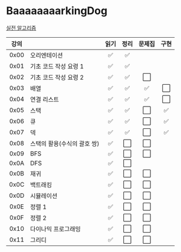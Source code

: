 # BaaaaaaaarkingDog

[실전 알고리즘](https://blog.encrypted.gg/919?category=773649)

| 강의 |                             | 읽기 | 정리 | 문제집 | 구현 |
| :--: | --------------------------- | :--: | :--: | :----: | :--: |
| 0x00 | 오리엔테이션                |  ✅  |  ✅  |        |      |
| 0x01 | 기초 코드 작성 요령 1       |  ✅  |  ✅  |        |      |
| 0x02 | 기초 코드 작성 요령 2       |  ✅  |  ✅  |  ⬜️   |      |
| 0x03 | 배열                        |  ✅  |  ✅  |   ✅   | ⬜️  |
| 0x04 | 연결 리스트                 |  ✅  |  ✅  |   ✅   | ⬜️  |
| 0x05 | 스택                        |  ✅  |  ✅  |  ⬜️   |  ✅  |
| 0x06 | 큐                          |  ✅  |  ✅  |  ⬜️   |  ✅  |
| 0x07 | 덱                          |  ✅  |  ✅  |  ⬜️   |  ✅  |
| 0x08 | 스택의 활용(수식의 괄호 쌍) |  ✅  | ⬜️  |  ⬜️   |      |
| 0x09 | BFS                         |  ✅  | ⬜️  |  ⬜️   |      |
| 0x0A | DFS                         |  ✅  | ⬜️  |        |      |
| 0x0B | 재귀                        |  ✅  | ⬜️  |  ⬜️   |      |
| 0x0C | 백트래킹                    |  ✅  | ⬜️  |  ⬜️   |      |
| 0x0D | 시뮬레이션                  |  ✅  | ⬜️  |  ⬜️   |      |
| 0x0E | 정렬 1                      |  ✅  | ⬜️  |  ⬜️   |      |
| 0x0F | 정렬 2                      |  ✅  | ⬜️  |  ⬜️   |      |
| 0x10 | 다이나믹 프로그래밍         |  ✅  | ⬜️  |  ⬜️   |      |
| 0x11 | 그리디                      |  ✅  | ⬜️  |  ⬜️   |      |
